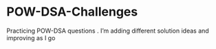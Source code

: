 # POW-DSA-Challenges
Practicing POW-DSA questions . I’m adding different solution ideas and improving as I go 
